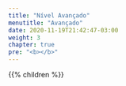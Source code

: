 ```yaml
---
title: "Nível Avançado"
menutitle: "Avançado"
date: 2020-11-19T21:42:47-03:00
weight: 3
chapter: true
pre: "<b></b>"
---
```


{{% children  %}}